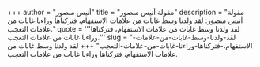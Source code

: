 +++
author = "أنيس منصور"
title = "مقولة أنيس منصور"
description = "مقولة أنيس منصور: لقد ولدنا وسط غابات من علامات الاستفهام، فتركناها وراءنا غابات من علامات التعجب."
quote = '''لقد ولدنا وسط غابات من علامات الاستفهام، فتركناها وراءنا غابات من علامات التعجب.'''
slug = "لقد-ولدنا-وسط-غابات-من-علامات-الاستفهام،-فتركناها-وراءنا-غابات-من-علامات-التعجب"
+++
لقد ولدنا وسط غابات من علامات الاستفهام، فتركناها وراءنا غابات من علامات التعجب.
